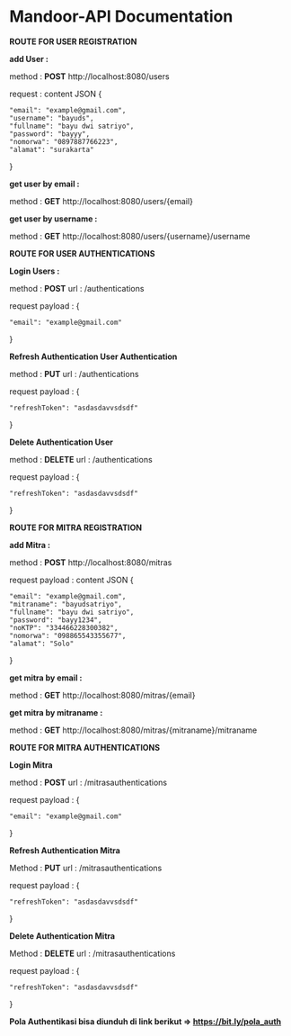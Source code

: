 # Mandoor-API Documentation

**ROUTE FOR USER REGISTRATION**

**add User :**

method : **POST**
http://localhost:8080/users

request : content JSON
{

    "email": "example@gmail.com",
    "username": "bayuds",
    "fullname": "bayu dwi satriyo",
    "password": "bayyy",
    "nomorwa": "0897887766223",
    "alamat": "surakarta"
}

**get user by email :**

method : **GET**
http://localhost:8080/users/{email}

**get user by username :**

method : **GET**
http://localhost:8080/users/{username}/username

**ROUTE FOR USER AUTHENTICATIONS**

**Login Users :**

method : **POST**
url : /authentications

request payload : 
{

    "email": "example@gmail.com"
    
}

**Refresh Authentication User Authentication**

method : **PUT**
url : /authentications

request payload : 
{

    "refreshToken": "asdasdavvsdsdf"
    
}

**Delete Authentication User**

method : **DELETE**
url : /authentications

request payload :
{

    "refreshToken": "asdasdavvsdsdf"
    
}

**ROUTE FOR MITRA REGISTRATION**


**add Mitra :**

method : **POST**
http://localhost:8080/mitras

request payload : content JSON
{

    "email": "example@gmail.com",
    "mitraname": "bayudsatriyo",
    "fullname": "bayu dwi satriyo",
    "password": "bayy1234",
    "noKTP": "334466228300382",
    "nomorwa": "098865543355677",
    "alamat": "Solo"
}

**get mitra by email :**

method : **GET**
http://localhost:8080/mitras/{email}

**get mitra by mitraname :**

method : **GET**
http://localhost:8080/mitras/{mitraname}/mitraname

**ROUTE FOR MITRA AUTHENTICATIONS**

**Login Mitra**

method : **POST**
url : /mitrasauthentications

request payload :
{

    "email": "example@gmail.com"
    
}

**Refresh Authentication Mitra**

Method : **PUT**
url : /mitrasauthentications

request payload : 
{

    "refreshToken": "asdasdavvsdsdf"
    
}

**Delete Authentication Mitra**

Method : **DELETE**
url : /mitrasauthentications

request payload : 
{

    "refreshToken": "asdasdavvsdsdf"
    
}

**Pola Authentikasi bisa diunduh di link berikut => https://bit.ly/pola_auth**
